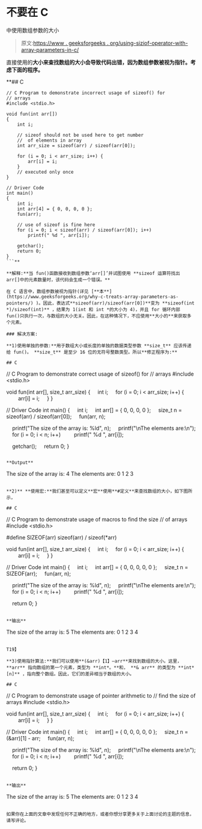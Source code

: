 # 不要在 C

中使用数组参数的大小

> 原文:[https://www . geeksforgeeks . org/using-siziof-operator-with-array-parameters-in-c/](https://www.geeksforgeeks.org/using-sizof-operator-with-array-paratmeters-in-c/)

直接使用的**大小来查找数组的大小会导致代码出错，因为数组参数被视为指针。考虑下面的程序。**

 **## C

```
// C Program to demonstrate incorrect usage of sizeof() for
// arrays
#include <stdio.h>

void fun(int arr[])
{
    int i;

    // sizeof should not be used here to get number
    //  of elements in array
    int arr_size = sizeof(arr) / sizeof(arr[0]);

    for (i = 0; i < arr_size; i++) {
        arr[i] = i;
    }
    // executed only once
}

// Driver Code
int main()
{
    int i;
    int arr[4] = { 0, 0, 0, 0 };
    fun(arr);

    // use of sizeof is fine here
    for (i = 0; i < sizeof(arr) / sizeof(arr[0]); i++)
        printf(" %d ", arr[i]);

    getchar();
    return 0;
}
```** 

**解释:**当 fun()函数接收到数组参数‘arr[]’并试图使用 **sizeof 运算符找出 arr[]中的元素数量时，该代码会生成一个错误。**

在 C 语言中，数组参数被视为指针(详见 [**本**](https://www.geeksforgeeks.org/why-c-treats-array-parameters-as-pointers/) )。因此，表达式**sizeof(arr)/sizeof(arr[0])**变为 **sizeof(int *)/sizeof(int)** ，结果为 1(int 和 int *的大小为 4)，并且 for 循环内部 fun()只执行一次，与数组的大小无关。因此，在这种情况下，不应使用**大小的**来获取多个元素。

### 解决方案:

**1)使用单独的参数:**用于数组大小或长度的单独的数据类型参数 **size_t** 应该传递给 fun()。 **size_t** 是至少 16 位的无符号整数类型。所以**修正程序为:**

## C

```
// C Program to demonstrate correct usage of sizeof() for
// arrays
#include <stdio.h>

void fun(int arr[], size_t arr_size)
{
    int i;
    for (i = 0; i < arr_size; i++) {
        arr[i] = i;
    }
}

// Driver Code
int main()
{
    int i;
    int arr[] = { 0, 0, 0, 0 };
    size_t n = sizeof(arr) / sizeof(arr[0]);
    fun(arr, n);

    printf("The size of the array is: %ld", n);
    printf("\nThe elements are:\n");
    for (i = 0; i < n; i++)
        printf(" %d ", arr[i]);

    getchar();
    return 0;
}
```

**Output**

```
The size of the array is: 4
The elements are:
 0  1  2  3 
```

**2)** **使用宏:**我们甚至可以定义**宏**使用**#定义**来查找数组的大小，如下图所示，

## C

```
// C Program to demonstrate usage of macros to find the size
// of arrays
#include <stdio.h>

#define SIZEOF(arr) sizeof(arr) / sizeof(*arr)

void fun(int arr[], size_t arr_size)
{
    int i;
    for (i = 0; i < arr_size; i++) {
        arr[i] = i;
    }
}

// Driver Code
int main()
{
    int i;
    int arr[] = { 0, 0, 0, 0, 0 };
    size_t n = SIZEOF(arr);
    fun(arr, n);

    printf("The size of the array is: %ld", n);
    printf("\nThe elements are:\n");
    for (i = 0; i < n; i++)
        printf(" %d ", arr[i]);

    return 0;
}
```

**输出**

```
The size of the array is: 5
The elements are:
 0  1  2  3  4 
```

T19】

**3)使用指针算法:**我们可以使用**(&arr)【1】–arr**来找到数组的大小。这里， **arr** 指向数组的第一个元素，类型为 **int*。**和， **& arr** 的类型为 **int*[n]** ，指向整个数组。因此，它们的差异相当于数组的大小。

## C

```
// C Program to demonstrate usage of pointer arithmetic to
// find the size of arrays
#include <stdio.h>

void fun(int arr[], size_t arr_size)
{
    int i;
    for (i = 0; i < arr_size; i++) {
        arr[i] = i;
    }
}

// Driver Code
int main()
{
    int i;
    int arr[] = { 0, 0, 0, 0, 0 };
    size_t n = (&arr)[1] - arr;
    fun(arr, n);

    printf("The size of the array is: %ld", n);
    printf("\nThe elements are:\n");
    for (i = 0; i < n; i++)
        printf(" %d ", arr[i]);

    return 0;
}
```

**输出**

```
The size of the array is: 5
The elements are:
 0  1  2  3  4 
```

如果你在上面的文章中发现任何不正确的地方，或者你想分享更多关于上面讨论的主题的信息，请写评论。